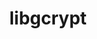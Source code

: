 ---
title: "libgcrypt"
layout: cache
categories: [package, develop-2023-05-21]
meta: {"versions": ["1.10.2"], "compilers": ["gcc@=11.1.0", "gcc@=11.3.0", "gcc@=7.3.1", "gcc@=7.5.0"], "oss": ["amzn2", "ubuntu18.04", "ubuntu20.04", "ubuntu22.04"], "platforms": ["linux"], "targets": ["aarch64", "neoverse_n1", "ppc64le", "x86_64_v3"], "stacks": ["aws-ahug", "aws-ahug-aarch64", "data-vis-sdk", "e4s", "e4s-power", "radiuss", "root", "tutorial"], "num_specs": 8, "num_specs_by_stack": {"aws-ahug-aarch64": 2, "root": 8, "aws-ahug": 1, "radiuss": 1, "e4s-power": 1, "data-vis-sdk": 1, "e4s": 1, "tutorial": 1}}
spec_details: [{"hash": "6oiai2zywz6xlurlwapjf4izxrm7au6x", "compiler": "gcc@=7.3.1", "versions": ["1.10.2"], "os": "amzn2", "platform": "linux", "target": "aarch64", "variants": ["build_system=autotools"], "stacks": ["aws-ahug-aarch64", "root"], "size": "-", "tarball": "https://binaries.spack.io/releases/develop-2023-05-21/build_cache/linux-amzn2-aarch64/gcc-7.3.1/libgcrypt-1.10.2/linux-amzn2-aarch64-gcc-7.3.1-libgcrypt-1.10.2-6oiai2zywz6xlurlwapjf4izxrm7au6x.spack"}, {"hash": "53fjotnhnwpugrwfrbpf2bv6sosapz2y", "compiler": "gcc@=7.3.1", "versions": ["1.10.2"], "os": "amzn2", "platform": "linux", "target": "neoverse_n1", "variants": ["build_system=autotools"], "stacks": ["aws-ahug-aarch64", "root"], "size": "-", "tarball": "https://binaries.spack.io/releases/develop-2023-05-21/build_cache/linux-amzn2-neoverse_n1/gcc-7.3.1/libgcrypt-1.10.2/linux-amzn2-neoverse_n1-gcc-7.3.1-libgcrypt-1.10.2-53fjotnhnwpugrwfrbpf2bv6sosapz2y.spack"}, {"hash": "qfdwkxdhgfzbyv7iw2rxntmebxpu73dj", "compiler": "gcc@=7.3.1", "versions": ["1.10.2"], "os": "amzn2", "platform": "linux", "target": "x86_64_v3", "variants": ["build_system=autotools"], "stacks": ["root", "aws-ahug"], "size": "-", "tarball": "https://binaries.spack.io/releases/develop-2023-05-21/build_cache/linux-amzn2-x86_64_v3/gcc-7.3.1/libgcrypt-1.10.2/linux-amzn2-x86_64_v3-gcc-7.3.1-libgcrypt-1.10.2-qfdwkxdhgfzbyv7iw2rxntmebxpu73dj.spack"}, {"hash": "3j42x3oc2krblsqya6qz4hf7j4o5bjww", "compiler": "gcc@=7.5.0", "versions": ["1.10.2"], "os": "ubuntu18.04", "platform": "linux", "target": "x86_64_v3", "variants": ["build_system=autotools"], "stacks": ["radiuss", "root"], "size": "-", "tarball": "https://binaries.spack.io/releases/develop-2023-05-21/build_cache/linux-ubuntu18.04-x86_64_v3/gcc-7.5.0/libgcrypt-1.10.2/linux-ubuntu18.04-x86_64_v3-gcc-7.5.0-libgcrypt-1.10.2-3j42x3oc2krblsqya6qz4hf7j4o5bjww.spack"}, {"hash": "ubfb4word2kz2eado2okol52k7wpsocq", "compiler": "gcc@=11.1.0", "versions": ["1.10.2"], "os": "ubuntu20.04", "platform": "linux", "target": "ppc64le", "variants": ["build_system=autotools"], "stacks": ["root", "e4s-power"], "size": "-", "tarball": "https://binaries.spack.io/releases/develop-2023-05-21/build_cache/linux-ubuntu20.04-ppc64le/gcc-11.1.0/libgcrypt-1.10.2/linux-ubuntu20.04-ppc64le-gcc-11.1.0-libgcrypt-1.10.2-ubfb4word2kz2eado2okol52k7wpsocq.spack"}, {"hash": "2dzbwzzyohd6vjygtam2sxrct6x7npwb", "compiler": "gcc@=11.1.0", "versions": ["1.10.2"], "os": "ubuntu20.04", "platform": "linux", "target": "x86_64_v3", "variants": ["build_system=autotools"], "stacks": ["data-vis-sdk", "root"], "size": "-", "tarball": "https://binaries.spack.io/releases/develop-2023-05-21/build_cache/linux-ubuntu20.04-x86_64_v3/gcc-11.1.0/libgcrypt-1.10.2/linux-ubuntu20.04-x86_64_v3-gcc-11.1.0-libgcrypt-1.10.2-2dzbwzzyohd6vjygtam2sxrct6x7npwb.spack"}, {"hash": "7qo5bkw37rycgzzhxfriccvt6kd2fvdq", "compiler": "gcc@=11.1.0", "versions": ["1.10.2"], "os": "ubuntu20.04", "platform": "linux", "target": "x86_64_v3", "variants": ["build_system=autotools"], "stacks": ["root", "e4s"], "size": "-", "tarball": "https://binaries.spack.io/releases/develop-2023-05-21/build_cache/linux-ubuntu20.04-x86_64_v3/gcc-11.1.0/libgcrypt-1.10.2/linux-ubuntu20.04-x86_64_v3-gcc-11.1.0-libgcrypt-1.10.2-7qo5bkw37rycgzzhxfriccvt6kd2fvdq.spack"}, {"hash": "6hrkhfo4tolc75h4rnmr5j5qp3wonr5o", "compiler": "gcc@=11.3.0", "versions": ["1.10.2"], "os": "ubuntu22.04", "platform": "linux", "target": "x86_64_v3", "variants": ["build_system=autotools"], "stacks": ["root", "tutorial"], "size": "-", "tarball": "https://binaries.spack.io/releases/develop-2023-05-21/build_cache/linux-ubuntu22.04-x86_64_v3/gcc-11.3.0/libgcrypt-1.10.2/linux-ubuntu22.04-x86_64_v3-gcc-11.3.0-libgcrypt-1.10.2-6hrkhfo4tolc75h4rnmr5j5qp3wonr5o.spack"}]
---